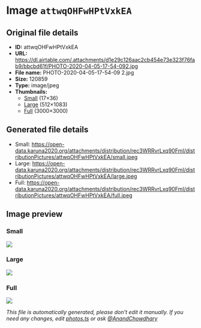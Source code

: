 # Image `attwqOHFwHPtVxkEA`

## Original file details

- **ID:** attwqOHFwHPtVxkEA
- **URL:** https://dl.airtable.com/.attachments/d1e29c126aac2cb454e73e323f76fab9/bbcbd61f/PHOTO-2020-04-05-17-54-092.jpg
- **File name:** PHOTO-2020-04-05-17-54-09 2.jpg
- **Size:** 120859
- **Type:** image/jpeg
- **Thumbnails:**
  - [Small](https://dl.airtable.com/.attachmentThumbnails/c2c1d7e92c8f9836f175ca46ec2588f9/08d544c7) (17×36)
  - [Large](https://dl.airtable.com/.attachmentThumbnails/6da234dc3e1ff6696dba4d20473c00c4/408a45e7) (512×1083)
  - [Full](https://dl.airtable.com/.attachmentThumbnails/105bd571dd4fac158d862c0ed53b4339/e3eaa717) (3000×3000)

## Generated file details

- Small: https://open-data.karuna2020.org/attachments/distribution/rec3WRRvrLxq90FmI/distributionPictures/attwqOHFwHPtVxkEA/small.jpeg
- Large: https://open-data.karuna2020.org/attachments/distribution/rec3WRRvrLxq90FmI/distributionPictures/attwqOHFwHPtVxkEA/large.jpeg
- Full: https://open-data.karuna2020.org/attachments/distribution/rec3WRRvrLxq90FmI/distributionPictures/attwqOHFwHPtVxkEA/full.jpeg

## Image preview

### Small

![](https://open-data.karuna2020.org/attachments/distribution/rec3WRRvrLxq90FmI/distributionPictures/attwqOHFwHPtVxkEA/small.jpeg)

### Large

![](https://open-data.karuna2020.org/attachments/distribution/rec3WRRvrLxq90FmI/distributionPictures/attwqOHFwHPtVxkEA/large.jpeg)

### Full

![](https://open-data.karuna2020.org/attachments/distribution/rec3WRRvrLxq90FmI/distributionPictures/attwqOHFwHPtVxkEA/full.jpeg)

_This file is automatically generated, please don't edit it manually. If you need any changes, edit [photos.ts](/photos.ts) or ask [@AnandChowdhary](https://github.com/AnandChowdhary)_
